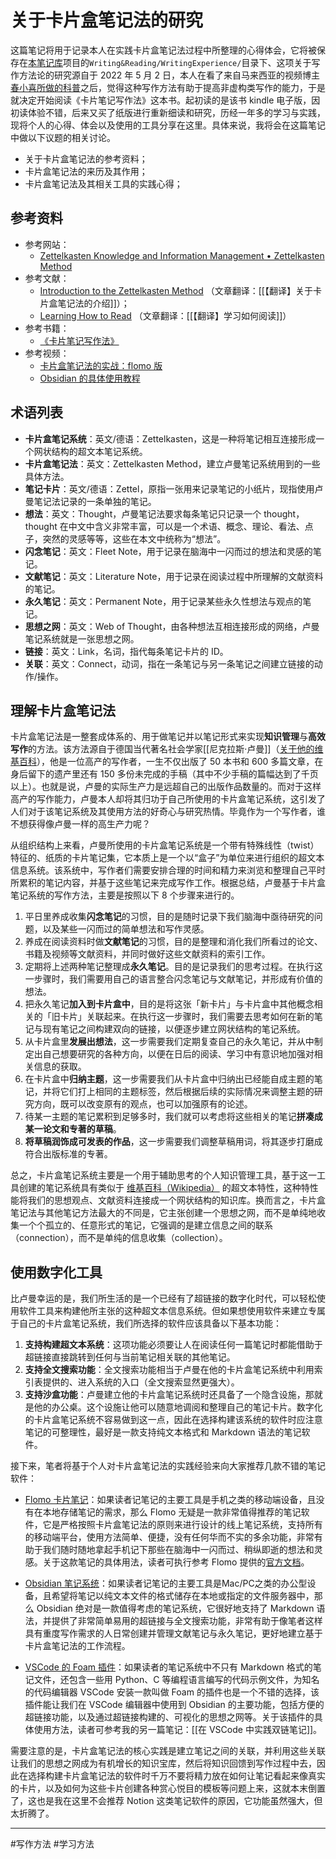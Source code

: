 # 关于卡片盒笔记法的研究

这篇笔记将用于记录本人在实践卡片盒笔记法过程中所整理的心得体会，它将被保存在[本笔记库](https://github.com/owlman/study_note)项目的`Writing&Reading/WritingExperience/`目录下、这项关于写作方法论的研究源自于 2022 年 5 月 2 日，本人在看了来自马来西亚的视频博主[春小喜所做的科普](https://www.bilibili.com/video/BV16T4y197ka/)之后，觉得这种写作方法有助于提高非虚构类写作的能力，于是就决定开始阅读《卡片笔记写作法》这本书。起初读的是该书 kindle 电子版，因初读体验不错，后来又买了纸版进行重新细读和研究，历经一年多的学习与实践，现将个人的心得、体会以及使用的工具分享在这里。具体来说，我将会在这篇笔记中做以下议题的相关讨论。

- 关于卡片盒笔记法的参考资料；
- 卡片盒笔记法的来历及其作用；
- 卡片盒笔记法及其相关工具的实践心得；

## 参考资料

- 参考网站：
  - [Zettelkasten Knowledge and Information Management • Zettelkasten Method](https://zettelkasten.de/)
- 参考文献：
  - [Introduction to the Zettelkasten Method](https://zettelkasten.de/introduction/) （文章翻译：[[【翻译】关于卡片盒笔记法的介绍]]）；
  - [Learning How to Read](https://luhmann.surge.sh/learning-how-to-read) （文章翻译：[[【翻译】学习如何阅读]]）
- 参考书籍：
  - [《卡片笔记写作法》](https://book.douban.com/subject/35503571/)
- 参考视频：
  - [卡片盒笔记法的实战：flomo 版](https://www.bilibili.com/video/BV1H34y1B7FR/)
  - [Obsidian 的具体使用教程](https://www.bilibili.com/video/BV1H44y1n71k/)

## 术语列表
  
- **卡片盒笔记系统**：英文/德语：Zettelkasten，这是一种将笔记相互连接形成一个网状结构的超文本笔记系统。
- **卡片盒笔记法**：英文：Zettelkasten Method，建立卢曼笔记系统用到的一些具体方法。
- **笔记卡片**：英文/德语：Zettel，原指一张用来记录笔记的小纸片，现指使用卢曼笔记法记录的一条单独的笔记。
- **想法**：英文：Thought，卢曼笔记法要求每条笔记只记录一个 thought，thought 在中文中含义非常丰富，可以是一个术语、概念、理论、看法、点子，突然的灵感等等，这些在本文中统称为“想法”。
- **闪念笔记**：英文：Fleet Note，用于记录在脑海中一闪而过的想法和灵感的笔记。
- **文献笔记**：英文：Literature Note，用于记录在阅读过程中所理解的文献资料的笔记。
- **永久笔记**：英文：Permanent Note，用于记录某些永久性想法与观点的笔记。
- **思想之网**：英文：Web of Thought，由各种想法互相连接形成的网络，卢曼笔记系统就是一张思想之网。
- **链接**：英文：Link，名词，指代每条笔记卡片的 ID。
- **关联**：英文：Connect，动词，指在一条笔记与另一条笔记之间建立链接的动作/操作。

## 理解卡片盒笔记法

卡片盒笔记法是一整套成体系的、用于做笔记并以笔记形式来实现**知识管理**与**高效写作**的方法。该方法源自于德国当代著名社会学家[[尼克拉斯·卢曼]]（[关于他的维基百科](https://zh.wikipedia.org/wiki/%E5%B0%BC%E5%85%8B%E6%8B%89%E6%96%AF%C2%B7%E5%8D%A2%E6%9B%BC)），他是一位高产的写作者，一生不仅出版了 50 本书和 600 多篇文章，在身后留下的遗产里还有 150 多份未完成的手稿（其中不少手稿的篇幅达到了千页以上）。也就是说，卢曼的实际生产力是远超自己的出版作品数量的。而对于这样高产的写作能力，卢曼本人却将其归功于自己所使用的卡片盒笔记系统，这引发了人们对于该笔记系统及其使用方法的好奇心与研究热情。毕竟作为一个写作者，谁不想获得像卢曼一样的高生产力呢？

从组织结构上来看，卢曼所使用的卡片盒笔记系统是一个带有特殊线性（twist）特征的、纸质的卡片笔记集，它本质上是一个以“盒子”为单位来进行组织的超文本信息系统。该系统中，写作者们需要安排合理的时间和精力来浏览和整理自己平时所累积的笔记内容，并基于这些笔记来完成写作工作。根据总结，卢曼基于卡片盒笔记系统的写作方法，主要是按照以下 8 个步骤来进行的。

1. 平日里养成收集**闪念笔记**的习惯，目的是随时记录下我们脑海中亟待研究的问题，以及某些一闪而过的简单想法和写作灵感。
2. 养成在阅读资料时做**文献笔记**的习惯，目的是整理和消化我们所看过的论文、书籍及视频等文献资料，并同时做好这些文献资料的索引工作。
3. 定期将上述两种笔记整理成**永久笔记**。目的是记录我们的思考过程。在执行这一步骤时，我们需要用自己的语言整合闪念笔记与文献笔记，并形成有价值的想法。
4. 把永久笔记**加入到卡片盒中**，目的是将这张「新卡片」与卡片盒中其他概念相关的「旧卡片」关联起来。在执行这一步骤时，我们需要去思考如何在新的笔记与现有笔记之间构建双向的链接，以便逐步建立网状结构的笔记系统。
5. 从卡片盒里**发展出想法**，这一步需要我们定期复查自己的永久笔记，并从中制定出自己想要研究的各种方向，以便在日后的阅读、学习中有意识地加强对相关信息的获取。
6. 在卡片盒中**归纳主题**，这一步需要我们从卡片盒中归纳出已经能自成主题的笔记，并将它们打上相同的主题标签，然后根据后续的实际情况来调整主题的研究方向，既可以改变原有的观点，也可以加强原有的论述。
7. 待某一主题的笔记累积到足够多时，我们就可以考虑将这些相关的笔记**拼凑成某一论文和专著的草稿**。
8. **将草稿润饰成可发表的作品**，这一步需要我们调整草稿用词，将其逐步打磨成符合出版标准的专著。

总之，卡片盒笔记系统主要是一个用于辅助思考的个人知识管理工具，基于这一工具创建的笔记系统具有类似于 [维基百科（Wikipedia）](https://zh.wikipedia.org/) 的超文本特性，这种特性能将我们的思想观点、文献资料连接成一个网状结构的知识库。换而言之，卡片盒笔记法与其他笔记方法最大的不同是，它主张创建一个思想之网，而不是单纯地收集一个个孤立的、任意形式的笔记，它强调的是建立信息之间的联系（connection），而不是单纯的信息收集（collection）。

## 使用数字化工具

比卢曼幸运的是，我们所生活的是一个已经有了超链接的数字化时代，可以轻松使用软件工具来构建他所主张的这种超文本信息系统。但如果想使用软件来建立专属于自己的卡片盒笔记系统，我们所选择的软件应该具备以下基本功能：

1. **支持构建超文本系统**：这项功能必须要让人在阅读任何一篇笔记时都能借助于超链接直接跳转到任何与当前笔记相关联的其他笔记。
2. **支持全文搜索功能**：全文搜索功能相当于卢曼在他的卡片盒笔记系统中利用索引表提供的、进入系统的入口（全文搜索显然更强大）。
3. **支持沙盒功能**：卢曼建立他的卡片盒笔记系统时还具备了一个隐含设施，那就是他的办公桌。这个设施让他可以随意地调阅和整理自己的笔记卡片。数字化的卡片盒笔记系统不容易做到这一点，因此在选择构建该系统的软件时应注意笔记的可整理性，最好是一款支持纯文本格式和 Markdown 语法的笔记软件。

接下来，笔者将基于个人对卡片盒笔记法的实践经验来向大家推荐几款不错的笔记软件：

- [Flomo 卡片笔记](https://flomoapp.com/)：如果读者记笔记的主要工具是手机之类的移动端设备，且没有在本地存储笔记的需求，那么 Flomo 无疑是一款非常值得推荐的笔记软件，它是严格按照卡片盒笔记法的原则来进行设计的线上笔记系统，支持所有的移动端平台，使用方法简单、便捷，没有任何华而不实的多余功能，非常有助于我们随时随地拿起手机记下那些在脑海中一闪而过、稍纵即逝的想法和灵感。关于这款笔记的具体用法，读者可执行参考 Flomo 提供的[官方文档](https://help.flomoapp.com/)。

- [Obsidian 笔记系统](https://obsidian.md/)：如果读者记笔记的主要工具是Mac/PC之类的办公型设备，且希望将笔记以纯文本文件的格式储存在本地或指定的文件服务器中，那么 Obsidian 绝对是一款值得考虑的笔记系统，它很好地支持了 Markdown 语法，并提供了非常简单易用的超链接与全文搜索功能，非常有助于像笔者这样具有重度写作需求的人日常创建并管理文献笔记与永久笔记，更好地建立基于卡片盒笔记法的工作流程。

- [VSCode 的 Foam 插件](https://github.com/foambubble/foam)：如果读者的笔记系统中不只有 Markdown 格式的笔记文件，还包含一些用 Python、C 等编程语言编写的代码示例文件，为知名的代码编辑器 VSCode 安装一款叫做 Foam 的插件也是一个不错的选择，该插件能让我们在 VSCode 编辑器中使用到 Obsidian 的主要功能，包括方便的超链接功能，以及通过超链接构建的、可视化的思想之网等。关于该插件的具体使用方法，读者可参考我的另一篇笔记：[[在 VSCode 中实践双链笔记]]。

需要注意的是，卡片盒笔记法的核心实践是建立笔记之间的关联，并利用这些关联让我们的思想之网成为有机增长的知识宝库，然后将知识回馈到写作过程中去，因此在选择构建卡片盒笔记法的软件时千万不要将精力放在如何让笔记看起来像真实的卡片，以及如何为这些卡片创建各种赏心悦目的模板等问题上来，这就本末倒置了，这也是我在这里不会推荐 Notion 这类笔记软件的原因，它功能虽然强大，但太折腾了。

---

#写作方法 #学习方法
